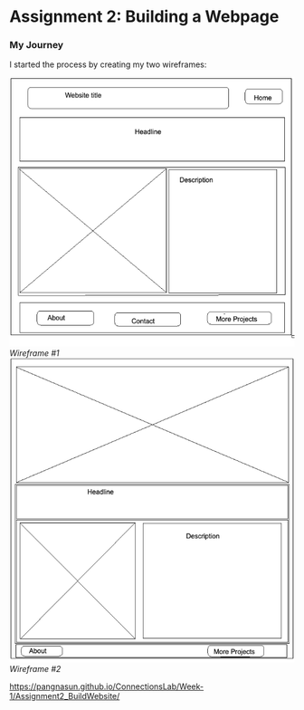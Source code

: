 # Assignment 2: Building a Webpage

### My Journey
I started the process by creating my two wireframes:

![Wireframe #1](wireframes/Wireframe1.png)
*Wireframe #1*
![Wireframe #1](wireframes/Wireframe2.png)
*Wireframe #2*

https://pangnasun.github.io/ConnectionsLab/Week-1/Assignment2_BuildWebsite/

